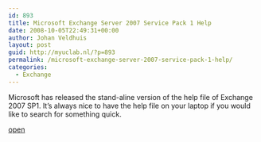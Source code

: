 ```yaml
---
id: 893
title: Microsoft Exchange Server 2007 Service Pack 1 Help
date: 2008-10-05T22:49:31+00:00
author: Johan Veldhuis
layout: post
guid: http://myuclab.nl/?p=893
permalink: /microsoft-exchange-server-2007-service-pack-1-help/
categories:
  - Exchange
---
```

Microsoft has released the stand-aline version of the help file of Exchange 2007 SP1. It&#8217;s always nice to have the help file on your laptop if you would like to search for something quick.

<a href="http://www.microsoft.com/downloads/details.aspx?FamilyID=5eb0f9a0-2c49-4f2a-8a09-b981ed667821&displaylang=en" target="_blank">open</a>